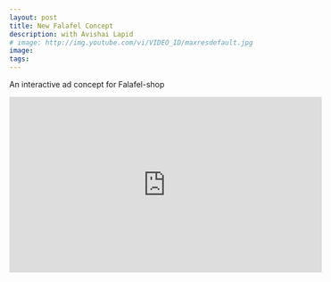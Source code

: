 ```yaml
---
layout: post
title: New Falafel Concept
description: with Avishai Lapid
# image: http://img.youtube.com/vi/VIDEO_ID/maxresdefault.jpg
image: 
tags: 
---
```


An interactive ad concept for Falafel-shop

<iframe width="560" height="315" src="http://www.youtube.com/embed/7Zx499EiE_g" frameborder="0" allowfullscreen></iframe>


